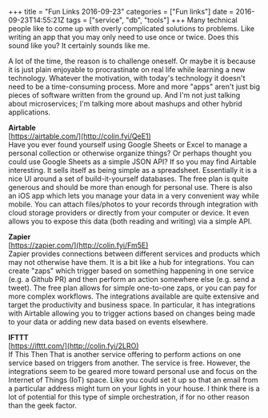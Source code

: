 +++
title = "Fun Links 2016-09-23"
categories = ["Fun links"]
date = 2016-09-23T14:55:21Z
tags = ["service", "db", "tools"]
+++
Many technical people like to come up with overly complicated solutions to problems. Like writing an app that you may only need to use once or twice. Does this sound like you? It certainly sounds like me.

A lot of the time, the reason is to challenge oneself. Or maybe it is because it is just plain enjoyable to procrastinate on real life while learning a new technology. Whatever the motivation, with today's technology it doesn't need to be a time-consuming process. More and more "apps" aren't just big pieces of software written from the ground up. And I'm not just talking about microservices; I'm talking more about mashups and other hybrid applications.

**Airtable**  
[https://airtable.com/](http://colin.fyi/QeE1)  
Have you ever found yourself using Google Sheets or Excel to manage a personal collection or otherwise organize things? Or perhaps thought you could use Google Sheets as a simple JSON API? If so you may find Airtable interesting. It sells itself as being simple as a spreadsheet. Essentially it is a nice UI around a set of build-it-yourself databases. The free plan is quite generous and should be more than enough for personal use. There is also an iOS app which lets you manage your data in a very convenient way while mobile. You can attach files/photos to your records through integration with cloud storage providers or directly from your computer or device. It even allows you to expose this data (both reading and writing) via a simple API.

**Zapier**  
[https://zapier.com/](http://colin.fyi/Fm5E)  
Zapier provides connections between different services and products which may not otherwise have them. It is a bit like a hub for integrations. You can create "zaps" which trigger based on something happening in one service (e.g. a Github PR) and then perform an action somewhere else (e.g. send a tweet). The free plan allows for simple one-to-one zaps, or you can pay for more complex workflows. The integrations available are quite extensive and target the productivity and business space. In particular, it has integrations with Airtable allowing you to trigger actions based on changes being made to your data or adding new data based on events elsewhere.

**IFTTT**  
[https://ifttt.com/](http://colin.fyi/2LRO)  
If This Then That is another service offering to perform actions on one service based on triggers from another. The service is free. However, the integrations seem to be geared more toward personal use and focus on the Internet of Things (IoT) space. Like you could set it up so that an email from a particular address might turn on your lights in your house. I think there is a lot of potential for this type of simple orchestration, if for no other reason than the geek factor.